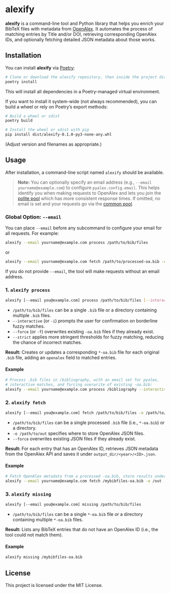 # alexify

**alexify** is a command-line tool and Python library that helps you enrich your BibTeX files with metadata from [OpenAlex](https://openalex.org/). It automates the process of matching entries by Title and/or DOI, retrieving corresponding OpenAlex IDs, and optionally fetching detailed JSON metadata about those works.

## Installation

You can install **alexify** via [Poetry](https://python-poetry.org/):

```bash
# Clone or download the alexify repository, then inside the project directory:
poetry install
```

This will install all dependencies in a Poetry-managed virtual environment.

If you want to install it system-wide (not always recommended), you can build a wheel or rely on Poetry’s export methods:

```bash
# Build a wheel or sdist
poetry build

# Install the wheel or sdist with pip
pip install dist/alexify-0.1.0-py3-none-any.whl
```

(Adjust version and filenames as appropriate.)

## Usage

After installation, a command-line script named `alexify` should be available.

> **Note:** You can optionally specify an email address (e.g., `--email yourname@example.com`) to configure `pyalex.config.email`. This helps identify you when making requests to OpenAlex and lets you join the [polite pool](https://docs.openalex.org/how-to-use-the-api/rate-limits-and-authentication) which has more consistent response times. If omitted, no email is set and your requests go via the [common pool](https://docs.openalex.org/how-to-use-the-api/rate-limits-and-authentication).

### Global Option: `--email`

You can place `--email` before any subcommand to configure your email for all requests. For example:

```bash
alexify --email yourname@example.com process /path/to/bib/files
```

or

```bash
alexify --email yourname@example.com fetch /path/to/processed-oa.bib -o /path/to/out
```

If you do not provide `--email`, the tool will make requests without an email address.

### 1. `alexify process`

```bash
alexify [--email you@example.com] process /path/to/bib/files [--interactive] [--force] [--strict]
```

- `/path/to/bib/files` can be a single `.bib` file or a directory containing multiple `.bib` files.
- `--interactive` (or `-i`) prompts the user for confirmation on borderline fuzzy matches.
- `--force` (or `-f`) overwrites existing `-oa.bib` files if they already exist.
- `--strict` applies more stringent thresholds for fuzzy matching, reducing the chance of incorrect matches.

**Result:**
Creates or updates a corresponding `*-oa.bib` file for each original `.bib` file, adding an `openalex` field to matched entries.

#### Example

```bash
# Process .bib files in /bibliography, with an email set for pyalex,
# interactive matches, and forcing overwrite of existing -oa.bib:
alexify --email yourname@example.com process /bibliography --interactive --force
```

### 2. `alexify fetch`

```bash
alexify [--email you@example.com] fetch /path/to/bib/files -o /path/to/out [--force]
```

- `/path/to/bib/files` can be a single processed `.bib` file (i.e., `*-oa.bib`) or a directory.
- `-o /path/to/out` specifies where to store OpenAlex JSON files.
- `--force` overwrites existing JSON files if they already exist.

**Result:**
For each entry that has an OpenAlex ID, retrieves JSON metadata from the OpenAlex API and saves it under `output_dir/<year>/<ID>.json`.

#### Example

```bash
# Fetch OpenAlex metadata from a processed -oa.bib, store results under /out/:
alexify --email yourname@example.com fetch /mybibfiles-oa.bib -o /out --force
```

### 3. `alexify missing`

```bash
alexify [--email you@example.com] missing /path/to/bib/files
```

- `/path/to/bib/files` can be a single `*-oa.bib` file or a directory containing multiple `*-oa.bib` files.

**Result:**
Lists any BibTeX entries that do not have an OpenAlex ID (i.e., the tool could not match them).

#### Example

```bash
alexify missing /mybibfiles-oa.bib
```

## License

This project is licensed under the MIT License.

